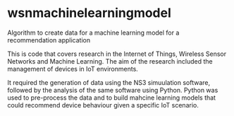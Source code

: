 # wsnmachinelearningmodel
Algorithm to create data for a machine learning model for a recommendation application

This is code that covers research in the Internet of Things, Wireless Sensor Networks and Machine Learning.
The aim of the research included the management of devices in IoT environments.

It required the generation of data using the NS3 simuulation software, followed by the analysis of the same software using Python.
Python was used to pre-process the data and to build mahcine learning models that could recommend device behaviour given a specific IoT scenario.
